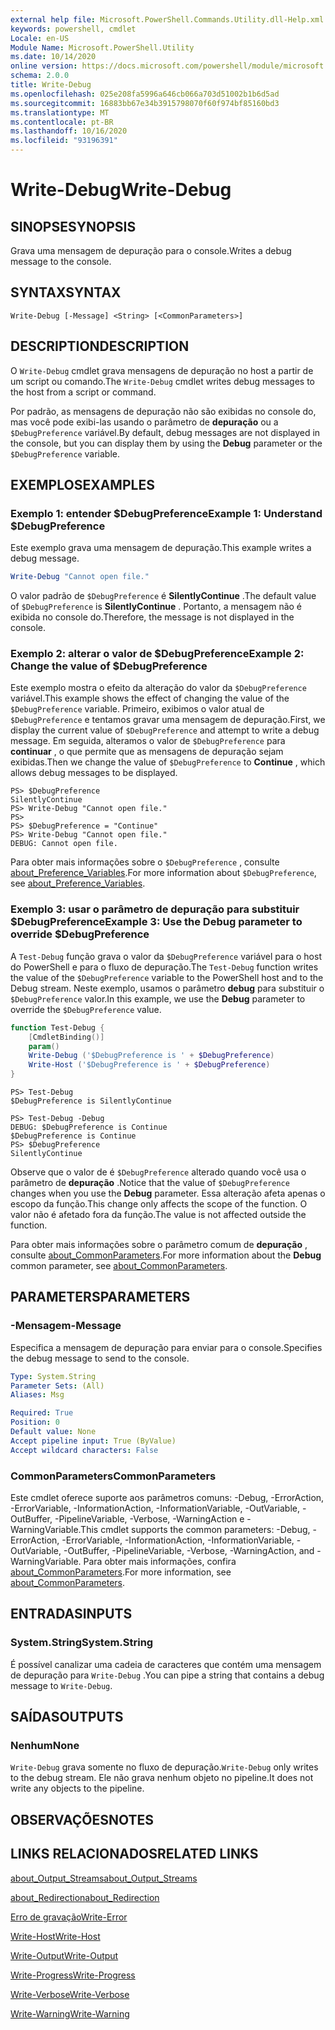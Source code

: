 ```yaml
---
external help file: Microsoft.PowerShell.Commands.Utility.dll-Help.xml
keywords: powershell, cmdlet
Locale: en-US
Module Name: Microsoft.PowerShell.Utility
ms.date: 10/14/2020
online version: https://docs.microsoft.com/powershell/module/microsoft.powershell.utility/write-debug?view=powershell-6&WT.mc_id=ps-gethelp
schema: 2.0.0
title: Write-Debug
ms.openlocfilehash: 025e208fa5996a646cb066a703d51002b1b6d5ad
ms.sourcegitcommit: 16883bb67e34b3915798070f60f974bf85160bd3
ms.translationtype: MT
ms.contentlocale: pt-BR
ms.lasthandoff: 10/16/2020
ms.locfileid: "93196391"
---
```

# <span data-ttu-id="38493-103">Write-Debug</span><span class="sxs-lookup"><span data-stu-id="38493-103">Write-Debug</span></span>

## <span data-ttu-id="38493-104">SINOPSE</span><span class="sxs-lookup"><span data-stu-id="38493-104">SYNOPSIS</span></span>
<span data-ttu-id="38493-105">Grava uma mensagem de depuração para o console.</span><span class="sxs-lookup"><span data-stu-id="38493-105">Writes a debug message to the console.</span></span>

## <span data-ttu-id="38493-106">SYNTAX</span><span class="sxs-lookup"><span data-stu-id="38493-106">SYNTAX</span></span>

```
Write-Debug [-Message] <String> [<CommonParameters>]
```

## <span data-ttu-id="38493-107">DESCRIPTION</span><span class="sxs-lookup"><span data-stu-id="38493-107">DESCRIPTION</span></span>

<span data-ttu-id="38493-108">O `Write-Debug` cmdlet grava mensagens de depuração no host a partir de um script ou comando.</span><span class="sxs-lookup"><span data-stu-id="38493-108">The `Write-Debug` cmdlet writes debug messages to the host from a script or command.</span></span>

<span data-ttu-id="38493-109">Por padrão, as mensagens de depuração não são exibidas no console do, mas você pode exibi-las usando o parâmetro de **depuração** ou a `$DebugPreference` variável.</span><span class="sxs-lookup"><span data-stu-id="38493-109">By default, debug messages are not displayed in the console, but you can display them by using the **Debug** parameter or the `$DebugPreference` variable.</span></span>

## <span data-ttu-id="38493-110">EXEMPLOS</span><span class="sxs-lookup"><span data-stu-id="38493-110">EXAMPLES</span></span>

### <span data-ttu-id="38493-111">Exemplo 1: entender $DebugPreference</span><span class="sxs-lookup"><span data-stu-id="38493-111">Example 1: Understand $DebugPreference</span></span>

<span data-ttu-id="38493-112">Este exemplo grava uma mensagem de depuração.</span><span class="sxs-lookup"><span data-stu-id="38493-112">This example writes a debug message.</span></span>

```powershell
Write-Debug "Cannot open file."
```

<span data-ttu-id="38493-113">O valor padrão de `$DebugPreference` é **SilentlyContinue** .</span><span class="sxs-lookup"><span data-stu-id="38493-113">The default value of `$DebugPreference` is **SilentlyContinue** .</span></span> <span data-ttu-id="38493-114">Portanto, a mensagem não é exibida no console do.</span><span class="sxs-lookup"><span data-stu-id="38493-114">Therefore, the message is not displayed in the console.</span></span>

### <span data-ttu-id="38493-115">Exemplo 2: alterar o valor de $DebugPreference</span><span class="sxs-lookup"><span data-stu-id="38493-115">Example 2: Change the value of $DebugPreference</span></span>

<span data-ttu-id="38493-116">Este exemplo mostra o efeito da alteração do valor da `$DebugPreference` variável.</span><span class="sxs-lookup"><span data-stu-id="38493-116">This example shows the effect of changing the value of the `$DebugPreference` variable.</span></span> <span data-ttu-id="38493-117">Primeiro, exibimos o valor atual de `$DebugPreference` e tentamos gravar uma mensagem de depuração.</span><span class="sxs-lookup"><span data-stu-id="38493-117">First, we display the current value of `$DebugPreference` and attempt to write a debug message.</span></span> <span data-ttu-id="38493-118">Em seguida, alteramos o valor de `$DebugPreference` para **continuar** , o que permite que as mensagens de depuração sejam exibidas.</span><span class="sxs-lookup"><span data-stu-id="38493-118">Then we change the value of `$DebugPreference` to **Continue** , which allows debug messages to be displayed.</span></span>

```
PS> $DebugPreference
SilentlyContinue
PS> Write-Debug "Cannot open file."
PS>
PS> $DebugPreference = "Continue"
PS> Write-Debug "Cannot open file."
DEBUG: Cannot open file.
```

<span data-ttu-id="38493-119">Para obter mais informações sobre o `$DebugPreference` , consulte [about_Preference_Variables](/powershell/module/Microsoft.PowerShell.Core/About/about_Preference_Variables).</span><span class="sxs-lookup"><span data-stu-id="38493-119">For more information about `$DebugPreference`, see [about_Preference_Variables](/powershell/module/Microsoft.PowerShell.Core/About/about_Preference_Variables).</span></span>

### <span data-ttu-id="38493-120">Exemplo 3: usar o parâmetro de depuração para substituir $DebugPreference</span><span class="sxs-lookup"><span data-stu-id="38493-120">Example 3: Use the Debug parameter to override $DebugPreference</span></span>

<span data-ttu-id="38493-121">A `Test-Debug` função grava o valor da `$DebugPreference` variável para o host do PowerShell e para o fluxo de depuração.</span><span class="sxs-lookup"><span data-stu-id="38493-121">The `Test-Debug` function writes the value of the `$DebugPreference` variable to the PowerShell host and to the Debug stream.</span></span> <span data-ttu-id="38493-122">Neste exemplo, usamos o parâmetro **debug** para substituir o `$DebugPreference` valor.</span><span class="sxs-lookup"><span data-stu-id="38493-122">In this example, we use the **Debug** parameter to override the `$DebugPreference` value.</span></span>

```powershell
function Test-Debug {
    [CmdletBinding()]
    param()
    Write-Debug ('$DebugPreference is ' + $DebugPreference)
    Write-Host ('$DebugPreference is ' + $DebugPreference)
}
```

```
PS> Test-Debug
$DebugPreference is SilentlyContinue

PS> Test-Debug -Debug
DEBUG: $DebugPreference is Continue
$DebugPreference is Continue
PS> $DebugPreference
SilentlyContinue
```

<span data-ttu-id="38493-123">Observe que o valor de é `$DebugPreference` alterado quando você usa o parâmetro de **depuração** .</span><span class="sxs-lookup"><span data-stu-id="38493-123">Notice that the value of `$DebugPreference` changes when you use the **Debug** parameter.</span></span> <span data-ttu-id="38493-124">Essa alteração afeta apenas o escopo da função.</span><span class="sxs-lookup"><span data-stu-id="38493-124">This change only affects the scope of the function.</span></span> <span data-ttu-id="38493-125">O valor não é afetado fora da função.</span><span class="sxs-lookup"><span data-stu-id="38493-125">The value is not affected outside the function.</span></span>

<span data-ttu-id="38493-126">Para obter mais informações sobre o parâmetro comum de **depuração** , consulte [about_CommonParameters](https://go.microsoft.com/fwlink/?LinkID=113216).</span><span class="sxs-lookup"><span data-stu-id="38493-126">For more information about the **Debug** common parameter, see [about_CommonParameters](https://go.microsoft.com/fwlink/?LinkID=113216).</span></span>

## <span data-ttu-id="38493-127">PARAMETERS</span><span class="sxs-lookup"><span data-stu-id="38493-127">PARAMETERS</span></span>

### <span data-ttu-id="38493-128">-Mensagem</span><span class="sxs-lookup"><span data-stu-id="38493-128">-Message</span></span>

<span data-ttu-id="38493-129">Especifica a mensagem de depuração para enviar para o console.</span><span class="sxs-lookup"><span data-stu-id="38493-129">Specifies the debug message to send to the console.</span></span>

```yaml
Type: System.String
Parameter Sets: (All)
Aliases: Msg

Required: True
Position: 0
Default value: None
Accept pipeline input: True (ByValue)
Accept wildcard characters: False
```

### <span data-ttu-id="38493-130">CommonParameters</span><span class="sxs-lookup"><span data-stu-id="38493-130">CommonParameters</span></span>

<span data-ttu-id="38493-131">Este cmdlet oferece suporte aos parâmetros comuns: -Debug, -ErrorAction, -ErrorVariable, -InformationAction, -InformationVariable, -OutVariable, -OutBuffer, -PipelineVariable, -Verbose, -WarningAction e -WarningVariable.</span><span class="sxs-lookup"><span data-stu-id="38493-131">This cmdlet supports the common parameters: -Debug, -ErrorAction, -ErrorVariable, -InformationAction, -InformationVariable, -OutVariable, -OutBuffer, -PipelineVariable, -Verbose, -WarningAction, and -WarningVariable.</span></span> <span data-ttu-id="38493-132">Para obter mais informações, confira [about_CommonParameters](https://go.microsoft.com/fwlink/?LinkID=113216).</span><span class="sxs-lookup"><span data-stu-id="38493-132">For more information, see [about_CommonParameters](https://go.microsoft.com/fwlink/?LinkID=113216).</span></span>

## <span data-ttu-id="38493-133">ENTRADAS</span><span class="sxs-lookup"><span data-stu-id="38493-133">INPUTS</span></span>

### <span data-ttu-id="38493-134">System.String</span><span class="sxs-lookup"><span data-stu-id="38493-134">System.String</span></span>

<span data-ttu-id="38493-135">É possível canalizar uma cadeia de caracteres que contém uma mensagem de depuração para `Write-Debug` .</span><span class="sxs-lookup"><span data-stu-id="38493-135">You can pipe a string that contains a debug message to `Write-Debug`.</span></span>

## <span data-ttu-id="38493-136">SAÍDAS</span><span class="sxs-lookup"><span data-stu-id="38493-136">OUTPUTS</span></span>

### <span data-ttu-id="38493-137">Nenhum</span><span class="sxs-lookup"><span data-stu-id="38493-137">None</span></span>

<span data-ttu-id="38493-138">`Write-Debug` grava somente no fluxo de depuração.</span><span class="sxs-lookup"><span data-stu-id="38493-138">`Write-Debug` only writes to the debug stream.</span></span> <span data-ttu-id="38493-139">Ele não grava nenhum objeto no pipeline.</span><span class="sxs-lookup"><span data-stu-id="38493-139">It does not write any objects to the pipeline.</span></span>

## <span data-ttu-id="38493-140">OBSERVAÇÕES</span><span class="sxs-lookup"><span data-stu-id="38493-140">NOTES</span></span>

## <span data-ttu-id="38493-141">LINKS RELACIONADOS</span><span class="sxs-lookup"><span data-stu-id="38493-141">RELATED LINKS</span></span>

[<span data-ttu-id="38493-142">about_Output_Streams</span><span class="sxs-lookup"><span data-stu-id="38493-142">about_Output_Streams</span></span>](../Microsoft.PowerShell.Core/About/about_Output_Streams.md)

[<span data-ttu-id="38493-143">about_Redirection</span><span class="sxs-lookup"><span data-stu-id="38493-143">about_Redirection</span></span>](../Microsoft.PowerShell.Core/About/about_Redirection.md)

[<span data-ttu-id="38493-144">Erro de gravação</span><span class="sxs-lookup"><span data-stu-id="38493-144">Write-Error</span></span>](Write-Error.md)

[<span data-ttu-id="38493-145">Write-Host</span><span class="sxs-lookup"><span data-stu-id="38493-145">Write-Host</span></span>](Write-Host.md)

[<span data-ttu-id="38493-146">Write-Output</span><span class="sxs-lookup"><span data-stu-id="38493-146">Write-Output</span></span>](Write-Output.md)

[<span data-ttu-id="38493-147">Write-Progress</span><span class="sxs-lookup"><span data-stu-id="38493-147">Write-Progress</span></span>](Write-Progress.md)

[<span data-ttu-id="38493-148">Write-Verbose</span><span class="sxs-lookup"><span data-stu-id="38493-148">Write-Verbose</span></span>](Write-Verbose.md)

[<span data-ttu-id="38493-149">Write-Warning</span><span class="sxs-lookup"><span data-stu-id="38493-149">Write-Warning</span></span>](Write-Warning.md)
